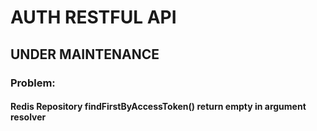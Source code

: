 # AUTH RESTFUL API

## UNDER MAINTENANCE
### Problem: 
#### Redis Repository findFirstByAccessToken() return empty in argument resolver
